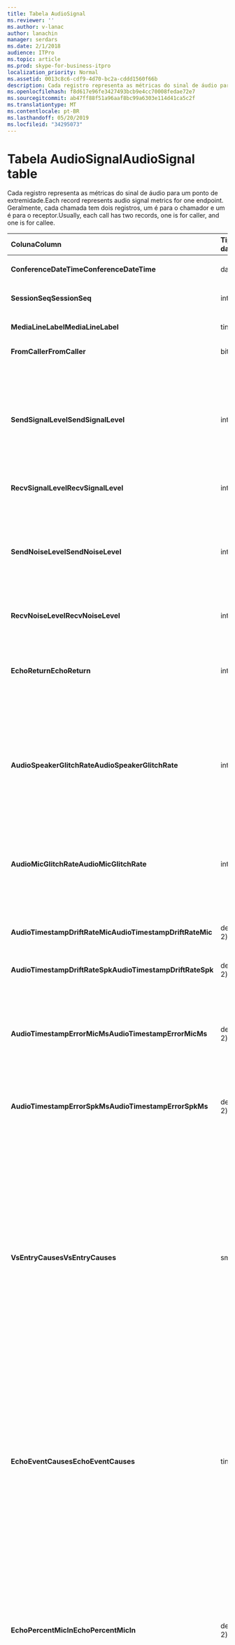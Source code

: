 ```yaml
---
title: Tabela AudioSignal
ms.reviewer: ''
ms.author: v-lanac
author: lanachin
manager: serdars
ms.date: 2/1/2018
audience: ITPro
ms.topic: article
ms.prod: skype-for-business-itpro
localization_priority: Normal
ms.assetid: 0013c8c6-cdf9-4d70-bc2a-cddd1560f66b
description: Cada registro representa as métricas do sinal de áudio para um ponto de extremidade. Geralmente, cada chamada tem dois registros, um é para o chamador e um é para o receptor.
ms.openlocfilehash: f8d617e96fe3427493bcb9e4cc70008fedae72e7
ms.sourcegitcommit: ab47ff88f51a96aaf8bc99a6303e114d41ca5c2f
ms.translationtype: MT
ms.contentlocale: pt-BR
ms.lasthandoff: 05/20/2019
ms.locfileid: "34295073"
---
```

# <a name="audiosignal-table"></a><span data-ttu-id="07f6c-104">Tabela AudioSignal</span><span class="sxs-lookup"><span data-stu-id="07f6c-104">AudioSignal table</span></span>
 
<span data-ttu-id="07f6c-105">Cada registro representa as métricas do sinal de áudio para um ponto de extremidade.</span><span class="sxs-lookup"><span data-stu-id="07f6c-105">Each record represents audio signal metrics for one endpoint.</span></span> <span data-ttu-id="07f6c-106">Geralmente, cada chamada tem dois registros, um é para o chamador e um é para o receptor.</span><span class="sxs-lookup"><span data-stu-id="07f6c-106">Usually, each call has two records, one is for caller, and one is for callee.</span></span> 
  
|<span data-ttu-id="07f6c-107">**Coluna**</span><span class="sxs-lookup"><span data-stu-id="07f6c-107">**Column**</span></span>|<span data-ttu-id="07f6c-108">**Tipo de dados**</span><span class="sxs-lookup"><span data-stu-id="07f6c-108">**Data Type**</span></span>|<span data-ttu-id="07f6c-109">**Chave/índice**</span><span class="sxs-lookup"><span data-stu-id="07f6c-109">**Key/Index**</span></span>|<span data-ttu-id="07f6c-110">**Detalhes**</span><span class="sxs-lookup"><span data-stu-id="07f6c-110">**Details**</span></span>|
|:-----|:-----|:-----|:-----|
|<span data-ttu-id="07f6c-111">**ConferenceDateTime**</span><span class="sxs-lookup"><span data-stu-id="07f6c-111">**ConferenceDateTime**</span></span> <br/> |<span data-ttu-id="07f6c-112">datetime</span><span class="sxs-lookup"><span data-stu-id="07f6c-112">datetime</span></span>  <br/> |<span data-ttu-id="07f6c-113">Primária</span><span class="sxs-lookup"><span data-stu-id="07f6c-113">Primary</span></span>  <br/> |<span data-ttu-id="07f6c-114">Referenciado da [tabela de mídia](medialine-0.md).</span><span class="sxs-lookup"><span data-stu-id="07f6c-114">Referenced from the [MediaLine table](medialine-0.md).</span></span>  <br/> |
|<span data-ttu-id="07f6c-115">**SessionSeq**</span><span class="sxs-lookup"><span data-stu-id="07f6c-115">**SessionSeq**</span></span> <br/> |<span data-ttu-id="07f6c-116">int</span><span class="sxs-lookup"><span data-stu-id="07f6c-116">int</span></span>  <br/> |<span data-ttu-id="07f6c-117">Primária</span><span class="sxs-lookup"><span data-stu-id="07f6c-117">Primary</span></span>  <br/> |<span data-ttu-id="07f6c-118">Referenciado da [tabela de mídia](medialine-0.md).</span><span class="sxs-lookup"><span data-stu-id="07f6c-118">Referenced from the [MediaLine table](medialine-0.md).</span></span>  <br/> |
|<span data-ttu-id="07f6c-119">**MediaLineLabel**</span><span class="sxs-lookup"><span data-stu-id="07f6c-119">**MediaLineLabel**</span></span> <br/> |<span data-ttu-id="07f6c-120">tinyint</span><span class="sxs-lookup"><span data-stu-id="07f6c-120">tinyint</span></span>  <br/> |<span data-ttu-id="07f6c-121">Primária</span><span class="sxs-lookup"><span data-stu-id="07f6c-121">Primary</span></span>  <br/> |<span data-ttu-id="07f6c-122">Referenciado da [tabela de mídia](medialine-0.md).</span><span class="sxs-lookup"><span data-stu-id="07f6c-122">Referenced from the [MediaLine table](medialine-0.md).</span></span>  <br/> |
|<span data-ttu-id="07f6c-123">**FromCaller**</span><span class="sxs-lookup"><span data-stu-id="07f6c-123">**FromCaller**</span></span> <br/> |<span data-ttu-id="07f6c-124">bit</span><span class="sxs-lookup"><span data-stu-id="07f6c-124">bit</span></span>  <br/> |<span data-ttu-id="07f6c-125">Primária</span><span class="sxs-lookup"><span data-stu-id="07f6c-125">Primary</span></span>  <br/> |<span data-ttu-id="07f6c-126">0: dados do chamador</span><span class="sxs-lookup"><span data-stu-id="07f6c-126">0: Callee's data</span></span>  <br/> <span data-ttu-id="07f6c-127">1: dados do chamador</span><span class="sxs-lookup"><span data-stu-id="07f6c-127">1: Caller's data</span></span>  <br/> |
|<span data-ttu-id="07f6c-128">**SendSignalLevel**</span><span class="sxs-lookup"><span data-stu-id="07f6c-128">**SendSignalLevel**</span></span> <br/> |<span data-ttu-id="07f6c-129">int</span><span class="sxs-lookup"><span data-stu-id="07f6c-129">int</span></span>  <br/> | <br/> |<span data-ttu-id="07f6c-130">Representa o nível de sinal de áudio de controle de ganho de cruz analógico.</span><span class="sxs-lookup"><span data-stu-id="07f6c-130">Represents the Post-Analog Gain Control audio signal level.</span></span> <span data-ttu-id="07f6c-131">A unidade para essa métrica é dBmo.</span><span class="sxs-lookup"><span data-stu-id="07f6c-131">The unit for this metric is dBmo.</span></span> <span data-ttu-id="07f6c-132">Para ter uma qualidade aceitável, ele deve ter pelo menos 30 dBmo.</span><span class="sxs-lookup"><span data-stu-id="07f6c-132">For acceptable quality, it should be at least 30 dBmo.</span></span> <span data-ttu-id="07f6c-133">Essa métrica não é reportada pelo servidor de conferência A/V ou por telefones IP.</span><span class="sxs-lookup"><span data-stu-id="07f6c-133">This metric is not reported by the A/V Conferencing Server or IP phones.</span></span>  <br/> |
|<span data-ttu-id="07f6c-134">**RecvSignalLevel**</span><span class="sxs-lookup"><span data-stu-id="07f6c-134">**RecvSignalLevel**</span></span> <br/> |<span data-ttu-id="07f6c-135">int</span><span class="sxs-lookup"><span data-stu-id="07f6c-135">int</span></span>  <br/> | <br/> |<span data-ttu-id="07f6c-136">Consulte SendSignalLevel.</span><span class="sxs-lookup"><span data-stu-id="07f6c-136">See SendSignalLevel.</span></span>  <br/> |
|<span data-ttu-id="07f6c-137">**SendNoiseLevel**</span><span class="sxs-lookup"><span data-stu-id="07f6c-137">**SendNoiseLevel**</span></span> <br/> |<span data-ttu-id="07f6c-138">int</span><span class="sxs-lookup"><span data-stu-id="07f6c-138">int</span></span>  <br/> | <br/> |<span data-ttu-id="07f6c-139">Representa o nível de ruído de áudio de controle de ganho analógicos.</span><span class="sxs-lookup"><span data-stu-id="07f6c-139">Represents the Post-Analog Gain Control audio noise level.</span></span> <span data-ttu-id="07f6c-140">A unidade para essa métrica é dBmo.</span><span class="sxs-lookup"><span data-stu-id="07f6c-140">The unit for this metric is dBmo.</span></span> <span data-ttu-id="07f6c-141">Para ter uma qualidade aceitável, deve ser menor do que 35 dBmo.</span><span class="sxs-lookup"><span data-stu-id="07f6c-141">For acceptable quality, it should be less than 35 dBmo.</span></span> <span data-ttu-id="07f6c-142">Essa métrica não é reportada pelo servidor de conferência A/V ou por telefones IP.</span><span class="sxs-lookup"><span data-stu-id="07f6c-142">This metric is not reported by the A/V Conferencing Server or IP phones.</span></span>  <br/> |
|<span data-ttu-id="07f6c-143">**RecvNoiseLevel**</span><span class="sxs-lookup"><span data-stu-id="07f6c-143">**RecvNoiseLevel**</span></span> <br/> |<span data-ttu-id="07f6c-144">int</span><span class="sxs-lookup"><span data-stu-id="07f6c-144">int</span></span>  <br/> | <br/> |<span data-ttu-id="07f6c-145">Consulte SendNoiseLevel.</span><span class="sxs-lookup"><span data-stu-id="07f6c-145">See SendNoiseLevel.</span></span>  <br/> |
|<span data-ttu-id="07f6c-146">**EchoReturn**</span><span class="sxs-lookup"><span data-stu-id="07f6c-146">**EchoReturn**</span></span> <br/> |<span data-ttu-id="07f6c-147">int</span><span class="sxs-lookup"><span data-stu-id="07f6c-147">int</span></span>  <br/> | <br/> |<span data-ttu-id="07f6c-148">Métrica de aprimoramento de perda de retorno de eco.</span><span class="sxs-lookup"><span data-stu-id="07f6c-148">Echo Return Loss Enhancement metric.</span></span> <span data-ttu-id="07f6c-149">A unidade para essa métrica é dB.</span><span class="sxs-lookup"><span data-stu-id="07f6c-149">The unit for this metric is dB.</span></span> <span data-ttu-id="07f6c-150">Valores inferiores representam menos eco.</span><span class="sxs-lookup"><span data-stu-id="07f6c-150">Lower values represent less echo.</span></span> <span data-ttu-id="07f6c-151">Essa métrica não é reportada pelo servidor de conferência A/V ou por telefones IP.</span><span class="sxs-lookup"><span data-stu-id="07f6c-151">This metric is not reported by the A/V Conferencing Server or IP phones.</span></span>  <br/> |
|<span data-ttu-id="07f6c-152">**AudioSpeakerGlitchRate**</span><span class="sxs-lookup"><span data-stu-id="07f6c-152">**AudioSpeakerGlitchRate**</span></span> <br/> |<span data-ttu-id="07f6c-153">int</span><span class="sxs-lookup"><span data-stu-id="07f6c-153">int</span></span>  <br/> | <br/> |<span data-ttu-id="07f6c-154">Média de falhas por cinco minutos para a renderização de alto-falante.</span><span class="sxs-lookup"><span data-stu-id="07f6c-154">Average glitches per five minutes for the loudspeaker rendering.</span></span> <span data-ttu-id="07f6c-155">Para ter uma boa qualidade, isso deve ser inferior a um por cinco minutos.</span><span class="sxs-lookup"><span data-stu-id="07f6c-155">For good quality, this should be less than one per five minutes.</span></span> <span data-ttu-id="07f6c-156">Não relatado por servidores de conferência A/V, servidores de mediação ou telefones IP.</span><span class="sxs-lookup"><span data-stu-id="07f6c-156">Not reported by A/V Conferencing Servers, Mediation Servers, or IP phones.</span></span>  <br/> |
|<span data-ttu-id="07f6c-157">**AudioMicGlitchRate**</span><span class="sxs-lookup"><span data-stu-id="07f6c-157">**AudioMicGlitchRate**</span></span> <br/> |<span data-ttu-id="07f6c-158">int</span><span class="sxs-lookup"><span data-stu-id="07f6c-158">int</span></span>  <br/> | <br/> |<span data-ttu-id="07f6c-159">Média de falhas por cinco minutos para a captura de microfone.</span><span class="sxs-lookup"><span data-stu-id="07f6c-159">Average glitches per five minutes for the microphone capture.</span></span> <span data-ttu-id="07f6c-160">Para ter uma boa qualidade, isso deve ser inferior a um por cinco minutos.</span><span class="sxs-lookup"><span data-stu-id="07f6c-160">For good quality this should be less than one per five minutes.</span></span> <span data-ttu-id="07f6c-161">Não relatado por servidores de conferência A/V, servidores de mediação ou telefones IP.</span><span class="sxs-lookup"><span data-stu-id="07f6c-161">Not reported by A/V Conferencing Servers, Mediation Servers, or IP phones.</span></span>  <br/> |
|<span data-ttu-id="07f6c-162">**AudioTimestampDriftRateMic**</span><span class="sxs-lookup"><span data-stu-id="07f6c-162">**AudioTimestampDriftRateMic**</span></span> <br/> |<span data-ttu-id="07f6c-163">decimal (9; 2)</span><span class="sxs-lookup"><span data-stu-id="07f6c-163">decimal(9,2)</span></span>  <br/> | <br/> |<span data-ttu-id="07f6c-164">Taxa de descompasso do relógio do dispositivo de microfone, relativa ao relógio da CPU.</span><span class="sxs-lookup"><span data-stu-id="07f6c-164">Microphone device clock drift rate, relative to CPU clock.</span></span>  <br/> |
|<span data-ttu-id="07f6c-165">**AudioTimestampDriftRateSpk**</span><span class="sxs-lookup"><span data-stu-id="07f6c-165">**AudioTimestampDriftRateSpk**</span></span> <br/> |<span data-ttu-id="07f6c-166">decimal (9; 2)</span><span class="sxs-lookup"><span data-stu-id="07f6c-166">decimal(9,2)</span></span>  <br/> | <br/> |<span data-ttu-id="07f6c-167">Taxa de descompasso do relógio do dispositivo de alto-falante, relativa ao relógio da CPU.</span><span class="sxs-lookup"><span data-stu-id="07f6c-167">Speaker device clock drift rate, relative to CPU clock.</span></span>  <br/> |
|<span data-ttu-id="07f6c-168">**AudioTimestampErrorMicMs**</span><span class="sxs-lookup"><span data-stu-id="07f6c-168">**AudioTimestampErrorMicMs**</span></span> <br/> |<span data-ttu-id="07f6c-169">decimal (9; 2)</span><span class="sxs-lookup"><span data-stu-id="07f6c-169">decimal(9,2)</span></span>  <br/> | <br/> |<span data-ttu-id="07f6c-170">Taxa de descompasso do relógio do dispositivo de alto-falante, relativa ao relógio da CPU.</span><span class="sxs-lookup"><span data-stu-id="07f6c-170">Speaker device clock drift rate, relative to CPU clock.</span></span>  <br/> <span data-ttu-id="07f6c-171">Erro de carimbo de data/hora médio do fluxo de captura de microfone, em milissegundos, nos últimos 20 segundos da chamada.</span><span class="sxs-lookup"><span data-stu-id="07f6c-171">Average microphone capture stream time stamp error, in milliseconds, in the last 20 seconds of the call.</span></span>  <br/> |
|<span data-ttu-id="07f6c-172">**AudioTimestampErrorSpkMs**</span><span class="sxs-lookup"><span data-stu-id="07f6c-172">**AudioTimestampErrorSpkMs**</span></span> <br/> |<span data-ttu-id="07f6c-173">decimal (9; 2)</span><span class="sxs-lookup"><span data-stu-id="07f6c-173">decimal(9,2)</span></span>  <br/> | <br/> |<span data-ttu-id="07f6c-174">Média de um erro de carimbo de data/hora do fluxo de alto-falante, em milissegundos, nos últimos 20 segundos da chamada.</span><span class="sxs-lookup"><span data-stu-id="07f6c-174">Average speaker render stream time stamp error, in milliseconds, in the last 20 seconds of the call.</span></span>  <br/> |
|<span data-ttu-id="07f6c-175">**VsEntryCauses**</span><span class="sxs-lookup"><span data-stu-id="07f6c-175">**VsEntryCauses**</span></span> <br/> |<span data-ttu-id="07f6c-176">smallint</span><span class="sxs-lookup"><span data-stu-id="07f6c-176">smallint</span></span>  <br/> | <br/> |<span data-ttu-id="07f6c-177">A opção de voz é um modo Half-duplex com capacidade de interrupção reduzida.</span><span class="sxs-lookup"><span data-stu-id="07f6c-177">Voice switch is a half-duplex mode with reduced interruption ability.</span></span> <span data-ttu-id="07f6c-178">Causas da entrada da opção de voz:</span><span class="sxs-lookup"><span data-stu-id="07f6c-178">Causes of voice switch entry:</span></span>  <br/> <span data-ttu-id="07f6c-179">ENTER_VS_BADTS 0x01</span><span class="sxs-lookup"><span data-stu-id="07f6c-179">ENTER_VS_BADTS 0x01</span></span>  <br/> <span data-ttu-id="07f6c-180">ENTER_VS_ECHO 0x02</span><span class="sxs-lookup"><span data-stu-id="07f6c-180">ENTER_VS_ECHO 0x02</span></span>  <br/> <span data-ttu-id="07f6c-181">ENTER_VS_FORCEORCONVERGENCE 0x04</span><span class="sxs-lookup"><span data-stu-id="07f6c-181">ENTER_VS_FORCEORCONVERGENCE 0x04</span></span>  <br/> <span data-ttu-id="07f6c-182">ENTER_VS_DNLP 0x08</span><span class="sxs-lookup"><span data-stu-id="07f6c-182">ENTER_VS_DNLP 0x08</span></span>  <br/> <span data-ttu-id="07f6c-183">A causa pode ser uma combinação dessas causas individuais.</span><span class="sxs-lookup"><span data-stu-id="07f6c-183">The cause can be a combination of those individual causes.</span></span> <span data-ttu-id="07f6c-184">ENTER_VS_FORCEORCONVERGENCE só pode ser habilitado por RegKey para fins de teste.</span><span class="sxs-lookup"><span data-stu-id="07f6c-184">ENTER_VS_FORCEORCONVERGENCE can only be enabled by regkey for test purpose.</span></span>  <br/> <span data-ttu-id="07f6c-185">O tipo de dados para esta coluna foi alterado no Microsoft Lync Server 2013.</span><span class="sxs-lookup"><span data-stu-id="07f6c-185">The data type for this column was changed in Microsoft Lync Server 2013.</span></span>  <br/> |
|<span data-ttu-id="07f6c-186">**EchoEventCauses**</span><span class="sxs-lookup"><span data-stu-id="07f6c-186">**EchoEventCauses**</span></span> <br/> |<span data-ttu-id="07f6c-187">tinyint</span><span class="sxs-lookup"><span data-stu-id="07f6c-187">tinyint</span></span>  <br/> | <br/> |<span data-ttu-id="07f6c-188">Causas de um evento de eco:</span><span class="sxs-lookup"><span data-stu-id="07f6c-188">Causes of an echo event:</span></span>  <br/> <span data-ttu-id="07f6c-189">ECHO_EVENT_BAD_TIMESTAMP 0x01</span><span class="sxs-lookup"><span data-stu-id="07f6c-189">ECHO_EVENT_BAD_TIMESTAMP 0x01</span></span>  <br/> <span data-ttu-id="07f6c-190">ECHO_EVENT_POSTAEC_ECHO 0x02</span><span class="sxs-lookup"><span data-stu-id="07f6c-190">ECHO_EVENT_POSTAEC_ECHO 0x02</span></span>  <br/> <span data-ttu-id="07f6c-191">ECHO_EVENT_ANLP 0x04</span><span class="sxs-lookup"><span data-stu-id="07f6c-191">ECHO_EVENT_ANLP 0x04</span></span>  <br/> <span data-ttu-id="07f6c-192">ECHO_EVENT_DNLP 0x08</span><span class="sxs-lookup"><span data-stu-id="07f6c-192">ECHO_EVENT_DNLP 0x08</span></span>  <br/> <span data-ttu-id="07f6c-193">ECHO_EVENT_MIC_CLIPPING 0x10</span><span class="sxs-lookup"><span data-stu-id="07f6c-193">ECHO_EVENT_MIC_CLIPPING 0x10</span></span>  <br/> <span data-ttu-id="07f6c-194">ECHO_EVENT_BAD_STATE 0x20</span><span class="sxs-lookup"><span data-stu-id="07f6c-194">ECHO_EVENT_BAD_STATE 0x20</span></span>  <br/> <span data-ttu-id="07f6c-195">A causa pode ser uma combinação dessas causas individuais.</span><span class="sxs-lookup"><span data-stu-id="07f6c-195">The cause can be a combination of those individual causes.</span></span>  <br/> |
|<span data-ttu-id="07f6c-196">**EchoPercentMicIn**</span><span class="sxs-lookup"><span data-stu-id="07f6c-196">**EchoPercentMicIn**</span></span> <br/> |<span data-ttu-id="07f6c-197">decimal (5; 2)</span><span class="sxs-lookup"><span data-stu-id="07f6c-197">decimal(5,2)</span></span>  <br/> | <br/> |<span data-ttu-id="07f6c-p110">Porcentagem de tempo em que o eco foi detectado no fluxo de captura do microfone. Normalmente, os valores são baixos para fones de ouvido ou celulares e mais altos para viva voz e auto falante. Para dispositivos que suportam cancelamento de eco acústico na placa, os altos níveis indicam vazamento de eco. Para outros dispositivos, essa métrica não deve ser utilizada para avaliar a qualidade do dispositivo.</span><span class="sxs-lookup"><span data-stu-id="07f6c-p110">Percentage of time when echo was detected in the microphone capture stream. Typically, values are low for headsets or handsets, and higher for speaker phones or stand-alone speakers. For devices that support on-board acoustic echo cancellation, high values indicate echo leak. For other devices, this metric should not be used to evaluate device quality.</span></span>  <br/> |
|<span data-ttu-id="07f6c-202">**EchoPercentSend**</span><span class="sxs-lookup"><span data-stu-id="07f6c-202">**EchoPercentSend**</span></span> <br/> |<span data-ttu-id="07f6c-203">decimal (5; 2)</span><span class="sxs-lookup"><span data-stu-id="07f6c-203">decimal(5,2)</span></span>  <br/> ||<span data-ttu-id="07f6c-204">Porcentagem de tempo em que o eco é detectado no fluxo de envio.</span><span class="sxs-lookup"><span data-stu-id="07f6c-204">Percentage of time when echo is detected in sent stream.</span></span> <span data-ttu-id="07f6c-205">Alta porcentagem de eco em enviar transmite uma indicação de vazamento de eco.</span><span class="sxs-lookup"><span data-stu-id="07f6c-205">High echo percentage in send streams an indication of echo leak.</span></span>  <br/> |
|<span data-ttu-id="07f6c-206">**RxAGCSignalLevel**</span><span class="sxs-lookup"><span data-stu-id="07f6c-206">**RxAGCSignalLevel**</span></span> <br/> |<span data-ttu-id="07f6c-207">int</span><span class="sxs-lookup"><span data-stu-id="07f6c-207">int</span></span>  <br/> | <br/> |<span data-ttu-id="07f6c-208">Nível de sinal recebido no servidor de mediação do gateway; Isso se aplica apenas ao servidor de mediação.</span><span class="sxs-lookup"><span data-stu-id="07f6c-208">Received signal level on the Mediation Server from the Gateway; this applies only to the Mediation Server.</span></span> <span data-ttu-id="07f6c-209">A unidade desta métrica é dBoV.</span><span class="sxs-lookup"><span data-stu-id="07f6c-209">The unit of this metric is dBoV.</span></span> <span data-ttu-id="07f6c-210">Para ter uma boa qualidade, o intervalo aceitável deve ser [-30 a-18] dBoV.</span><span class="sxs-lookup"><span data-stu-id="07f6c-210">For good quality, the acceptable range should be [-30 to -18] dBoV.</span></span>  <br/> |
|<span data-ttu-id="07f6c-211">**RxAGCNoiseLevel**</span><span class="sxs-lookup"><span data-stu-id="07f6c-211">**RxAGCNoiseLevel**</span></span> <br/> |<span data-ttu-id="07f6c-212">int</span><span class="sxs-lookup"><span data-stu-id="07f6c-212">int</span></span>  <br/> | <br/> |<span data-ttu-id="07f6c-213">Nível de sinal recebido no servidor de mediação do gateway.</span><span class="sxs-lookup"><span data-stu-id="07f6c-213">Received signal level on the Mediation Server from the Gateway.</span></span> <span data-ttu-id="07f6c-214">Isso se aplica apenas ao servidor de mediação.</span><span class="sxs-lookup"><span data-stu-id="07f6c-214">This applies only to the Mediation Server.</span></span> <span data-ttu-id="07f6c-215">A unidade desta métrica é dBoV.</span><span class="sxs-lookup"><span data-stu-id="07f6c-215">The unit of this metric is dBoV.</span></span> <span data-ttu-id="07f6c-216">Para ter uma boa qualidade, o intervalo aceitável deve ser menor do que-50 dBoV.</span><span class="sxs-lookup"><span data-stu-id="07f6c-216">For good quality, the acceptable range should be less than -50 dBoV.</span></span>  <br/> |
|<span data-ttu-id="07f6c-217">**RxAvgAGCGain**</span><span class="sxs-lookup"><span data-stu-id="07f6c-217">**RxAvgAGCGain**</span></span> <br/> |<span data-ttu-id="07f6c-218">int</span><span class="sxs-lookup"><span data-stu-id="07f6c-218">int</span></span>  <br/> | <br/> |<span data-ttu-id="07f6c-219">Controle de ganho automático (AGC) no lado do servidor de mediação.</span><span class="sxs-lookup"><span data-stu-id="07f6c-219">Automatic gain control (AGC) on the Mediation Server side.</span></span>  <br/> |
|<span data-ttu-id="07f6c-220">**InitialSignalLevelRMS**</span><span class="sxs-lookup"><span data-stu-id="07f6c-220">**InitialSignalLevelRMS**</span></span> <br/> |<span data-ttu-id="07f6c-221">float</span><span class="sxs-lookup"><span data-stu-id="07f6c-221">float</span></span>  <br/> | <br/> |<span data-ttu-id="07f6c-222">O quadrado de raiz média (RMS) do sinal de entrada de até os primeiros 30 segundos da chamada.</span><span class="sxs-lookup"><span data-stu-id="07f6c-222">The root mean square (RMS) of the incoming signal of up to the first 30 seconds of the call.</span></span>  <br/> |
|<span data-ttu-id="07f6c-223">**RecvSignalLevelCh1**</span><span class="sxs-lookup"><span data-stu-id="07f6c-223">**RecvSignalLevelCh1**</span></span> <br/> |<span data-ttu-id="07f6c-224">int</span><span class="sxs-lookup"><span data-stu-id="07f6c-224">int</span></span>  <br/> ||<span data-ttu-id="07f6c-225">Nível de sinal como recebido no canal 1.</span><span class="sxs-lookup"><span data-stu-id="07f6c-225">Signal level as received on channel 1.</span></span>  <br/> <span data-ttu-id="07f6c-226">Esta coluna foi introduzida no Microsoft Lync Server 2013.</span><span class="sxs-lookup"><span data-stu-id="07f6c-226">This column was introduced in Microsoft Lync Server 2013.</span></span>  <br/> |
|<span data-ttu-id="07f6c-227">**RecvSignalLevelCh2**</span><span class="sxs-lookup"><span data-stu-id="07f6c-227">**RecvSignalLevelCh2**</span></span> <br/> |<span data-ttu-id="07f6c-228">int</span><span class="sxs-lookup"><span data-stu-id="07f6c-228">int</span></span>  <br/> ||<span data-ttu-id="07f6c-229">Nível de sinal como recebido no canal 2.</span><span class="sxs-lookup"><span data-stu-id="07f6c-229">Signal level as received on channel 2.</span></span>  <br/> <span data-ttu-id="07f6c-230">Esta coluna foi introduzida no Microsoft Lync Server 2013.</span><span class="sxs-lookup"><span data-stu-id="07f6c-230">This column was introduced in Microsoft Lync Server 2013.</span></span>  <br/> |
|<span data-ttu-id="07f6c-231">**RecvNoiseLevelCh1**</span><span class="sxs-lookup"><span data-stu-id="07f6c-231">**RecvNoiseLevelCh1**</span></span> <br/> |<span data-ttu-id="07f6c-232">int</span><span class="sxs-lookup"><span data-stu-id="07f6c-232">int</span></span>  <br/> ||<span data-ttu-id="07f6c-233">Nível de ruído como recebido no canal 1.</span><span class="sxs-lookup"><span data-stu-id="07f6c-233">Noise level as received on channel 1.</span></span>  <br/> <span data-ttu-id="07f6c-234">Esta coluna foi introduzida no Microsoft Lync Server 2013.</span><span class="sxs-lookup"><span data-stu-id="07f6c-234">This column was introduced in Microsoft Lync Server 2013.</span></span>  <br/> |
|<span data-ttu-id="07f6c-235">**RecvNoiseLevelCh2**</span><span class="sxs-lookup"><span data-stu-id="07f6c-235">**RecvNoiseLevelCh2**</span></span> <br/> |<span data-ttu-id="07f6c-236">int</span><span class="sxs-lookup"><span data-stu-id="07f6c-236">int</span></span>  <br/> ||<span data-ttu-id="07f6c-237">Nível de ruído como recebido no canal 2.</span><span class="sxs-lookup"><span data-stu-id="07f6c-237">Noise level as received on channel 2.</span></span>  <br/> <span data-ttu-id="07f6c-238">Esta coluna foi introduzida no Microsoft Lync Server 2013.</span><span class="sxs-lookup"><span data-stu-id="07f6c-238">This column was introduced in Microsoft Lync Server 2013.</span></span>  <br/> |
|<span data-ttu-id="07f6c-239">**SendSignalLevelCh1**</span><span class="sxs-lookup"><span data-stu-id="07f6c-239">**SendSignalLevelCh1**</span></span> <br/> |<span data-ttu-id="07f6c-240">int</span><span class="sxs-lookup"><span data-stu-id="07f6c-240">int</span></span>  <br/> ||<span data-ttu-id="07f6c-241">Nível de sinal como enviado no canal 1.</span><span class="sxs-lookup"><span data-stu-id="07f6c-241">Signal level as sent on channel 1.</span></span>  <br/> <span data-ttu-id="07f6c-242">Esta coluna foi introduzida no Microsoft Lync Server 2013.</span><span class="sxs-lookup"><span data-stu-id="07f6c-242">This column was introduced in Microsoft Lync Server 2013.</span></span>  <br/> |
|<span data-ttu-id="07f6c-243">**SendSignalLevelCh2**</span><span class="sxs-lookup"><span data-stu-id="07f6c-243">**SendSignalLevelCh2**</span></span> <br/> |<span data-ttu-id="07f6c-244">int</span><span class="sxs-lookup"><span data-stu-id="07f6c-244">int</span></span>  <br/> ||<span data-ttu-id="07f6c-245">Nível de sinal como enviado no canal 2.</span><span class="sxs-lookup"><span data-stu-id="07f6c-245">Signal level as sent on channel 2.</span></span>  <br/> <span data-ttu-id="07f6c-246">Esta coluna foi introduzida no Microsoft Lync Server 2013.</span><span class="sxs-lookup"><span data-stu-id="07f6c-246">This column was introduced in Microsoft Lync Server 2013.</span></span>  <br/> |
|<span data-ttu-id="07f6c-247">**SendNoiseLevelCh1**</span><span class="sxs-lookup"><span data-stu-id="07f6c-247">**SendNoiseLevelCh1**</span></span> <br/> |<span data-ttu-id="07f6c-248">int</span><span class="sxs-lookup"><span data-stu-id="07f6c-248">int</span></span>  <br/> ||<span data-ttu-id="07f6c-249">Nível de ruído enviado no canal 1.</span><span class="sxs-lookup"><span data-stu-id="07f6c-249">Noise level as sent on channel 1.</span></span>  <br/> <span data-ttu-id="07f6c-250">Esta coluna foi introduzida no Microsoft Lync Server 2013.</span><span class="sxs-lookup"><span data-stu-id="07f6c-250">This column was introduced in Microsoft Lync Server 2013.</span></span>  <br/> |
|<span data-ttu-id="07f6c-251">**SendNoiseLevelCh2**</span><span class="sxs-lookup"><span data-stu-id="07f6c-251">**SendNoiseLevelCh2**</span></span> <br/> |<span data-ttu-id="07f6c-252">int</span><span class="sxs-lookup"><span data-stu-id="07f6c-252">int</span></span>  <br/> ||<span data-ttu-id="07f6c-253">Nível de ruído enviado no canal 2.</span><span class="sxs-lookup"><span data-stu-id="07f6c-253">Noise level as sent on channel 2.</span></span>  <br/> <span data-ttu-id="07f6c-254">Esta coluna foi introduzida no Microsoft Lync Server 2013.</span><span class="sxs-lookup"><span data-stu-id="07f6c-254">This column was introduced in Microsoft Lync Server 2013.</span></span>  <br/> |
|<span data-ttu-id="07f6c-255">**RenderLoopbackSignalLevel**</span><span class="sxs-lookup"><span data-stu-id="07f6c-255">**RenderLoopbackSignalLevel**</span></span> <br/> |<span data-ttu-id="07f6c-256">int</span><span class="sxs-lookup"><span data-stu-id="07f6c-256">int</span></span>  <br/> ||<span data-ttu-id="07f6c-257">Nível em dBFS do sinal enviado ao alto-falante para reprodução.</span><span class="sxs-lookup"><span data-stu-id="07f6c-257">Level in dBFS of the signal sent to the loudspeaker for playback.</span></span> <span data-ttu-id="07f6c-258">Contas para qualquer ajuste de ganho feito no sinal recebido.</span><span class="sxs-lookup"><span data-stu-id="07f6c-258">Accounts for any gain adjustments made to the received signal.</span></span> <br/> <span data-ttu-id="07f6c-259">Esta coluna foi introduzida no Microsoft Lync Server 2013.</span><span class="sxs-lookup"><span data-stu-id="07f6c-259">This column was introduced in Microsoft Lync Server 2013.</span></span>  <br/> |   
|<span data-ttu-id="07f6c-260">**RenderNoiseLevel**</span><span class="sxs-lookup"><span data-stu-id="07f6c-260">**RenderNoiseLevel**</span></span> <br/> |<span data-ttu-id="07f6c-261">int</span><span class="sxs-lookup"><span data-stu-id="07f6c-261">int</span></span>  <br/> ||<span data-ttu-id="07f6c-262">Nível em dBFS do conteúdo de ruído no sinal enviado ao alto-falante para reprodução</span><span class="sxs-lookup"><span data-stu-id="07f6c-262">Level in dBFS of the noise content in the signal sent to the loudspeaker for playback</span></span> <br/> |

